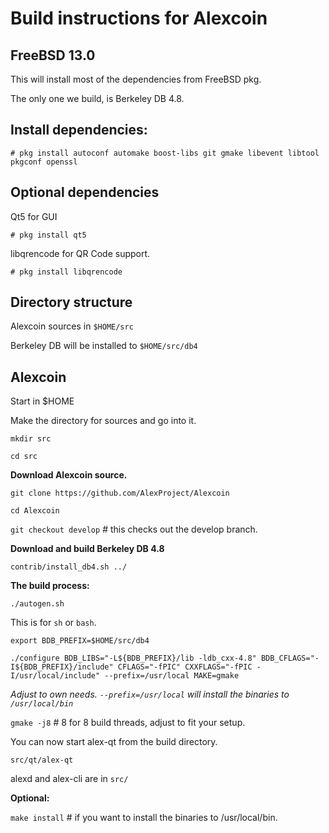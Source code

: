 Build instructions for Alexcoin 
=================================
FreeBSD 13.0
---------------------------------
This will install most of the dependencies from FreeBSD pkg.

The only one we build, is Berkeley DB 4.8.


Install dependencies:
----------------------------
`# pkg install autoconf automake boost-libs git gmake libevent libtool pkgconf openssl
`

Optional dependencies
----------------------
Qt5 for GUI

`# pkg install qt5`

libqrencode for QR Code support.

`# pkg install libqrencode`


Directory structure
------------------
Alexcoin sources in `$HOME/src`

Berkeley DB will be installed to `$HOME/src/db4`


Alexcoin
------------------

Start in $HOME

Make the directory for sources and go into it.

`mkdir src`

`cd src`

__Download Alexcoin source.__

`git clone https://github.com/AlexProject/Alexcoin`

`cd Alexcoin`

`git checkout develop` # this checks out the develop branch.

__Download and build Berkeley DB 4.8__

`contrib/install_db4.sh ../`

__The build process:__

`./autogen.sh`

This is for `sh` or `bash`. 

`export BDB_PREFIX=$HOME/src/db4`

`./configure BDB_LIBS="-L${BDB_PREFIX}/lib -ldb_cxx-4.8" BDB_CFLAGS="-I${BDB_PREFIX}/include" CFLAGS="-fPIC" CXXFLAGS="-fPIC -I/usr/local/include" --prefix=/usr/local MAKE=gmake`

_Adjust to own needs. `--prefix=/usr/local` will install the binaries to `/usr/local/bin`_


`gmake -j8`  # 8 for 8 build threads, adjust to fit your setup.

You can now start alex-qt from the build directory.

`src/qt/alex-qt`

alexd and alex-cli are in `src/`


__Optional:__

`make install`  # if you want to install the binaries to /usr/local/bin.





